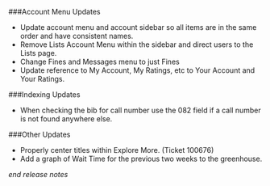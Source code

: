 ###Account Menu Updates
- Update account menu and account sidebar so all items are in the same order and have consistent names.
- Remove Lists Account Menu within the sidebar and direct users to the Lists page. 
- Change Fines and Messages menu to just Fines
- Update reference to My Account, My Ratings, etc to Your Account and Your Ratings.

###Indexing Updates
- When checking the bib for call number use the 082 field if a call number is not found anywhere else. 

###Other Updates
- Properly center titles within Explore More. (Ticket 100676)
- Add a graph of Wait Time for the previous two weeks to the greenhouse.

_end release notes_